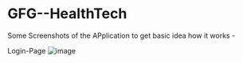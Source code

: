 # GFG--HealthTech
Some Screenshots of the APplication to get basic idea how it works -

Login-Page
![image](https://user-images.githubusercontent.com/92735311/236643763-a55b2d38-94aa-4de2-b1eb-2370fede327e.png)


